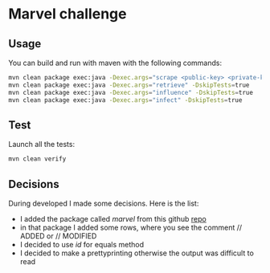 # Marvel challenge

## Usage

You can build and run with maven with the following commands:

```bash
mvn clean package exec:java -Dexec.args="scrape <public-key> <private-key>" -DskipTests=true
mvn clean package exec:java -Dexec.args="retrieve" -DskipTests=true
mvn clean package exec:java -Dexec.args="influence" -DskipTests=true
mvn clean package exec:java -Dexec.args="infect" -DskipTests=true
```

## Test

Launch all the tests:

```bash
mvn clean verify 
```

## Decisions

During developed I made some decisions. Here is the list:

* I added the package called *marvel* from this github [repo](https://github.com/codingricky/marvel-rest-client)
* in that package I added some rows, where you see the comment // ADDED or // MODIFIED
* I decided to use _id_ for equals method
* I decided to make a prettyprinting otherwise the output was difficult to read